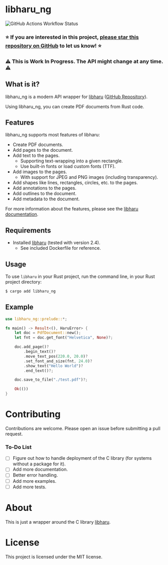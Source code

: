 # libharu_ng

![GitHub Actions Workflow Status](https://img.shields.io/github/actions/workflow/status/bastibense/libharu_ng/master-build-test.yml)

### ⭐ If you are interested in this project, [please star this repository on GitHub](https://github.com/bastibense/libharu_ng) to let us know! ⭐

### ⚠️ This is Work In Progress. The API might change at any time. ⚠️

## What is it?

libharu_ng is a modern API wrapper for [libharu](http://libaru.org/) ([GitHub Repository](https://github.com/libharu/libharu)).

Using libharu_ng, you can create PDF documents from Rust code.

## Features

libharu_ng supports most features of libharu:

- Create PDF documents.
- Add pages to the document.
- Add text to the pages.
  - Supporting text-wrapping into a given rectangle.
  - Use built-in fonts or load custom fonts (TTF).
- Add images to the pages.
  - With support for JPEG and PNG images (including transparency).
- Add shapes like lines, rectangles, circles, etc. to the pages.
- Add annotations to the pages.
- Add outlines to the document.
- Add metadata to the document.

For more information about the features, please see the [libharu documentation](http://libharu.org).

## Requirements

- Installed [libharu](http://libharu.org/) (tested with version 2.4).
  - See included Dockerfile for reference.

## Usage

To use `libharu` in your Rust project, run the command line, in your Rust project directory:

```bash
$ cargo add libharu_ng
```

## Example

```rust
use libharu_ng::prelude::*;

fn main() -> Result<(), HaruError> {
    let doc = PdfDocument::new();
    let fnt = doc.get_font("Helvetica", None)?;

    doc.add_page()?
        .begin_text()?
        .move_text_pos(220.0, 20.0)?
        .set_font_and_size(fnt, 24.0)?
        .show_text("Hello World")?
        .end_text()?;

    doc.save_to_file("./test.pdf")?;

    Ok(())
}
```

# Contributing

Contributions are welcome. Please open an issue before submitting a pull request.

### To-Do List

- [ ] Figure out how to handle deployment of the C library (for systems without a package for it).
- [ ] Add more documentation.
- [ ] Better error handling.
- [ ] Add more examples.
- [ ] Add more tests.

# About

This is just a wrapper around the C library [libharu](http://libharu.org/).

# License

This project is licensed under the MIT license.
